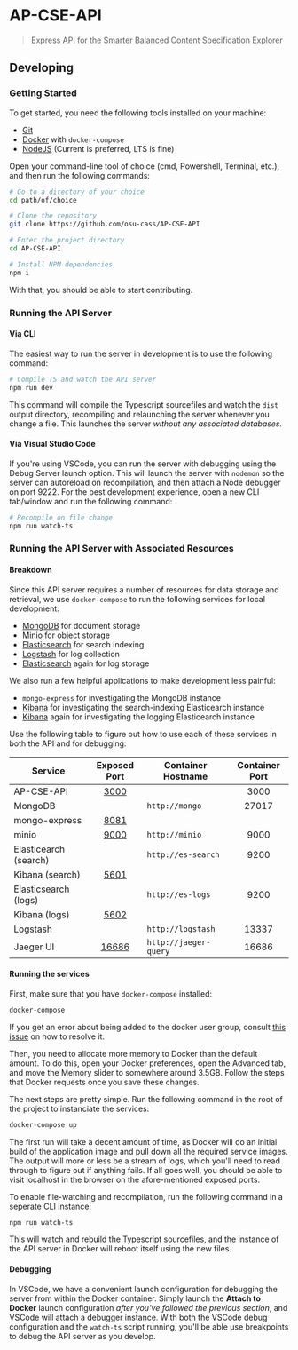 # AP-CSE-API

> Express API for the Smarter Balanced Content Specification Explorer

## Developing

### Getting Started

To get started, you need the following tools installed on your machine:

- [Git](https://git-scm.com)
- [Docker](https://www.docker.com) with `docker-compose`
- [NodeJS](https://nodejs.org/en/) (Current is preferred, LTS is fine)

Open your command-line tool of choice (cmd, Powershell, Terminal, etc.), and then run the following commands:

```sh
# Go to a directory of your choice
cd path/of/choice

# Clone the repository
git clone https://github.com/osu-cass/AP-CSE-API

# Enter the project directory
cd AP-CSE-API

# Install NPM dependencies
npm i
```

With that, you should be able to start contributing.

### Running the API Server

#### Via CLI

The easiest way to run the server in development is to use the following command:

```sh
# Compile TS and watch the API server
npm run dev
```

This command will compile the Typescript sourcefiles and watch the `dist` output directory, recompiling and relaunching the server whenever you change a file. This launches the server _without any associated databases._

#### Via Visual Studio Code

If you're using VSCode, you can run the server with debugging using the Debug Server launch option. This will launch the server with `nodemon` so the server can autoreload on recompilation, and then attach a Node debugger on port 9222. For the best development experience, open a new CLI tab/window and run the following command:

```sh
# Recompile on file change
npm run watch-ts
```

### Running the API Server with Associated Resources

#### Breakdown

Since this API server requires a number of resources for data storage and retrieval, we use `docker-compose` to run the following services for local development:

- [MongoDB](https://www.mongodb.com/) for document storage
- [Minio](https://minio.io) for object storage
- [Elasticsearch](https://www.elastic.co/products/elasticsearch) for search indexing
- [Logstash](https://www.elastic.co/products/logstash) for log collection
- [Elasticsearch](https://www.elastic.co/products/elasticsearch) again for log storage

We also run a few helpful applications to make development less painful:

- `mongo-express` for investigating the MongoDB instance
- [Kibana](https://www.elastic.co/products/kibana) for investigating the search-indexing Elasticearch instance
- [Kibana](https://www.elastic.co/products/kibana) again for investigating the logging Elasticearch instance

Use the following table to figure out how to use each of these services in both the API and for debugging:

| Service               |         Exposed Port          | Container Hostname | Container Port |
| --------------------- | :---------------------------: | ------------------ | :------------: |
| AP-CSE-API            | [3000](http://localhost:3000) |                    |      3000      |
| MongoDB               |                               | `http://mongo`     |     27017      |
| mongo-express         | [8081](http://localhost:8081) |                    |                |
| minio                 | [9000](http://localhost:9000) | `http://minio`     |      9000      |
| Elasticearch (search) |                               | `http://es-search` |      9200      |
| Kibana (search)       | [5601](http://localhost:5601) |                    |                |
| Elasticsearch (logs)  |                               | `http://es-logs`   |      9200      |
| Kibana (logs)         | [5602](http://localhost:5602) |                    |                |
| Logstash              |                               | `http://logstash`  |     13337      |
| Jaeger UI             | [16686](http://localhost:16686) | `http://jaeger-query`  |     16686      |

#### Running the services

First, make sure that you have `docker-compose` installed:

```sh
docker-compose
```

If you get an error about being added to the docker user group, consult [this issue](https://github.com/docker/for-win/issues/868) on how to resolve it.

Then, you need to allocate more memory to Docker than the default amount. To do this, open your Docker preferences, open the Advanced tab, and move the Memory slider to somewhere around 3.5GB. Follow the steps that Docker requests once you save these changes.

The next steps are pretty simple. Run the following command in the root of the project to instanciate the services:

```sh
docker-compose up
```

The first run will take a decent amount of time, as Docker will do an initial build of the application image and pull down all the required service images. The output will more or less be a stream of logs, which you'll need to read through to figure out if anything fails. If all goes well, you should be able to visit localhost in the browser on the afore-mentioned exposed ports.

To enable file-watching and recompilation, run the following command in a seperate CLI instance:

```sh
npm run watch-ts
```

This will watch and rebuild the Typescript sourcefiles, and the instance of the API server in Docker will reboot itself using the new files.

#### Debugging

In VSCode, we have a convenient launch configuration for debugging the server from within the Docker container. Simply launch the **Attach to Docker** launch configuration _after you've followed the previous section_, and VSCode will attach a debugger instance. With both the VSCode debug configuration and the `watch-ts` script running, you'll be able use breakpoints to debug the API server as you develop.
